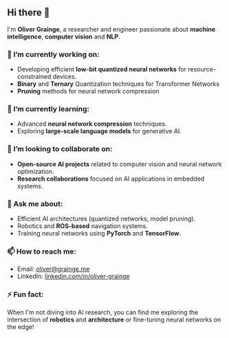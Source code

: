 ## Hi there 👋

I'm **Oliver Grainge**, a researcher and engineer passionate about **machine intelligence**, **computer vision** and **NLP**.

### 🔭 I’m currently working on:
- Developing efficient **low-bit quantized neural networks** for resource-constrained devices.
- **Binary** and **Ternary** Quantization techniques for Transformer Networks
- **Pruning** methods for neural network compression

### 🌱 I’m currently learning:
- Advanced **neural network compression** techniques.
- Exploring **large-scale language models** for generative AI.

### 👯 I’m looking to collaborate on:
- **Open-source AI projects** related to computer vision and neural network optimization.
- **Research collaborations** focused on AI applications in embedded systems.

### 💬 Ask me about:
- Efficient AI architectures (quantized networks, model pruning).
- Robotics and **ROS-based** navigation systems.
- Training neural networks using **PyTorch** and **TensorFlow**.

### 📫 How to reach me:
- Email: [oliver@grainge.me](mailto:oliver@grainge.me)
- LinkedIn: [linkedin.com/in/oliver-grainge](https://www.linkedin.com/in/oliver-grainge-a6b45a132/)

### ⚡ Fun fact:
When I'm not diving into AI research, you can find me exploring the intersection of **robotics** and **architecture** or fine-tuning neural networks on the edge!


<!--
**OliverGrainge/OliverGrainge** is a ✨ _special_ ✨ repository because its `README.md` (this file) appears on your GitHub profile.

Here are some ideas to get you started:

- 🔭 I’m currently working on ...
- 🌱 I’m currently learning ...
- 👯 I’m looking to collaborate on ...
- 🤔 I’m looking for help with ...
- 💬 Ask me about ...
- 📫 How to reach me: ...
- 😄 Pronouns: ...
- ⚡ Fun fact: ...
-->

